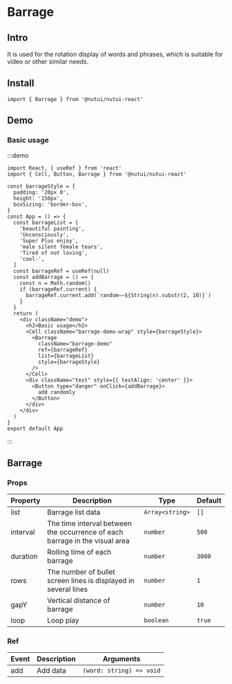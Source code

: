 # Barrage

## Intro

It is used for the rotation display of words and phrases, which is suitable for video or other similar needs.

## Install

```tsx
import { Barrage } from '@nutui/nutui-react'
```

## Demo

### Basic usage

:::demo

```tsx
import React, { useRef } from 'react'
import { Cell, Button, Barrage } from '@nutui/nutui-react'

const barrageStyle = {
  padding: '20px 0',
  height: '150px',
  boxSizing: 'border-box',
}
const App = () => {
  const barrageList = [
    'beautiful painting',
    'Unconsciously',
    'Super Plus enjoy',
    'male silent female tears',
    'Tired of not loving',
    'cool-',
  ]
  const barrageRef = useRef(null)
  const addBarrage = () => {
    const n = Math.random()
    if (barrageRef.current) {
      barrageRef.current.add(`random——${String(n).substr(2, 10)}`)
    }
  }
  return (
    <div className="demo">
      <h2>Basic usage</h2>
      <Cell className="barrage-demo-wrap" style={barrageStyle}>
        <Barrage
          className="barrage-demo"
          ref={barrageRef}
          list={barrageList}
          style={barrageStyle}
        />
      </Cell>
      <div className="test" style={{ textAlign: 'center' }}>
        <Button type="danger" onClick={addBarrage}>
          add randomly
        </Button>
      </div>
    </div>
  )
}
export default App
```

:::

## Barrage

### Props

| Property    | Description                                                                 | Type    | Default |
| ----------- | --------------------------------------------------------------------------- | ------- | ------- |
| list | Barrage list data                                                           | `Array<string>`   | `[]`    |
| interval   | The time interval between the occurrence of each barrage in the visual area | `number`  | `500`   |
| duration      | Rolling time of each barrage                                                | `number`  | `3000`  |
| rows        | The number of bullet screen lines is displayed in several lines             | `number`  | `1`     |
| gapY         | Vertical distance of barrage                                                | `number`  | `10`    |
| loop        | Loop play                                                                   | `boolean` | `true`  |

### Ref

| Event | Description | Arguments |
| ----- | ----------- | --------- |
| add   | Add data    | `(word: string) => void`         |

